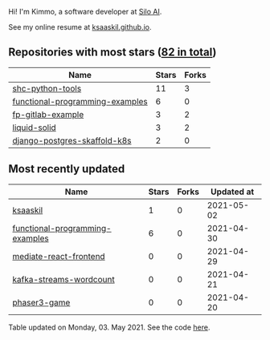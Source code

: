 Hi! I'm Kimmo, a software developer at [Silo AI](https://silo.ai/).

See my online resume at [ksaaskil.github.io](https://ksaaskil.github.io).

<!-- repositories starts -->

## Repositories with most stars ([82 in total](https://github.com/ksaaskil?tab=repositories))
| Name        | Stars           | Forks  |
| ------------- |-------------| -----|
|[shc-python-tools](https://github.com/ksaaskil/shc-python-tools)|11|3
|[functional-programming-examples](https://github.com/ksaaskil/functional-programming-examples)|6|0
|[fp-gitlab-example](https://github.com/ksaaskil/fp-gitlab-example)|3|2
|[liquid-solid](https://github.com/ksaaskil/liquid-solid)|3|2
|[django-postgres-skaffold-k8s](https://github.com/ksaaskil/django-postgres-skaffold-k8s)|2|0

<!-- repositories ends -->
<!-- recent_repositories starts -->

## Most recently updated
| Name        | Stars           | Forks  | Updated at
| ------------- |-------------| -----|-----|
|[ksaaskil](https://github.com/ksaaskil/ksaaskil)|1|0|2021-05-02
|[functional-programming-examples](https://github.com/ksaaskil/functional-programming-examples)|6|0|2021-04-30
|[mediate-react-frontend](https://github.com/ksaaskil/mediate-react-frontend)|0|0|2021-04-29
|[kafka-streams-wordcount](https://github.com/ksaaskil/kafka-streams-wordcount)|0|0|2021-04-21
|[phaser3-game](https://github.com/ksaaskil/phaser3-game)|0|0|2021-04-20

<!-- recent_repositories ends -->
<!-- updated_at starts -->
Table updated on Monday, 03. May 2021. See the code [here](https://github.com/ksaaskil/ksaaskil).
<!-- updated_at ends -->
